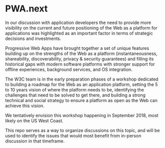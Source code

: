 # PWA.next

In our discussion with application developers the need to provide more visibility on the current and future positioning of the Web as a platform for applications was highlighted as an important factor in terms of strategic decisions and investments.

Progressive Web Apps have brought together a set of unique features building up on the strengths of the Web as a platform (instantaneousness, shareability, discoverability, privacy & security guarantees) and filling its historical gaps with modern software platforms with stronger support for offline experiences, background services, and OS integration.

The W3C team is in the early preparation phases of a workshop dedicated to building a roadmap for the Web as an application platform, setting the 5 to 10 years vision of where the platform needs to be, identifying the challenges that need to be solved to get there, and building a strong technical and social strategy to ensure a platform as open as the Web can achieve this vision.

We tentatively envision this workshop happening in September 2018, most
likely on the US West Coast.

This repo serves as a way to organize discussions on this topic, and will be used to identify the issues that would most benefit from in-person discussion in that timeframe.